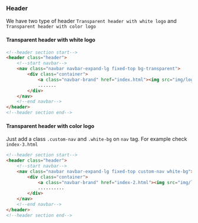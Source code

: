 ### Header

We have two type of header `Transparent header with white logo` and `Transparent header with color logo `

#### Transparent header with white logo

```html
<!--header section start-->
<header class="header">
    <!--start navbar-->
    <nav class="navbar navbar-expand-lg fixed-top bg-transparent">
        <div class="container">
            <a class="navbar-brand" href="index.html"><img src="img/logo-white-1x.png" width="120" alt="logo" class="img-fluid"></a>
            .......
        </div>
    </nav>
    <!--end navbar-->
</header>
<!--header section end-->
```

#### Transparent header with color logo
Just add a class `.custom-nav` and `.white-bg` on `nav` tag. For example check `index-3.html`
```html
<!--header section start-->
<header class="header">
    <!--start navbar-->
    <nav class="navbar navbar-expand-lg fixed-top custom-nav white-bg">
        <div class="container">
            <a class="navbar-brand" href="index-2.html"><img src="img/logo-color-1x.png" width="120" alt="logo" class="img-fluid"></a>
            ..........
        </div>
    </nav>
    <!--end navbar-->
</header>
<!--header section end-->
```





